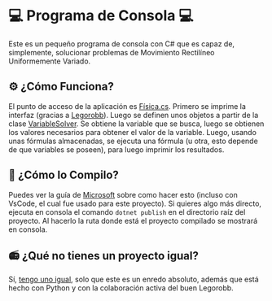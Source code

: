 # 💻 Programa de Consola 💻
Este es un pequeño programa de consola con C# que es capaz de, simplemente, solucionar problemas de Movimiento Rectilíneo Uniformemente Variado. 

## ⚙ ¿Cómo Funciona? 
El punto de acceso de la aplicación es [Física.cs](https://github.com/beto-bit/MRUV-Solver/blob/main/F%C3%ADsica.cs). Primero se imprime la interfaz (gracias a [Legorobb](https://github.com/legorobb)). Luego se definen unos objetos a partir de la clase [VariableSolver](https://github.com/beto-bit/MRUV-Solver/blob/main/VariableSolver.cs). Se obtiene la variable que se busca, luego se obtienen los valores necesarios para obtener el valor de la variable. Luego, usando unas fórmulas almacenadas, se ejecuta una fórmula (u otra, esto depende de que variables se poseen), para luego imprimir los resultados.

## 🎠 ¿Cómo lo Compilo?
Puedes ver la guía de [Microsoft](https://docs.microsoft.com/en-us/dotnet/core/tutorials/publishing-with-visual-studio-code) sobre como hacer esto (incluso con VsCode, el cual fue usado para este proyecto). 
Si quieres algo más directo, ejecuta en consola el comando `dotnet publish` en el directorio raíz del proyecto. Al hacerlo la ruta donde está el proyecto compilado se mostrará en consola.

## 📻 ¿Qué no tienes un proyecto igual?
Sí, [tengo uno igual](https://github.com/beto-bit/MRUV-Resolver), solo que este es un enredo absoluto, además que está hecho con Python y con la colaboración activa del buen Legorobb. 
